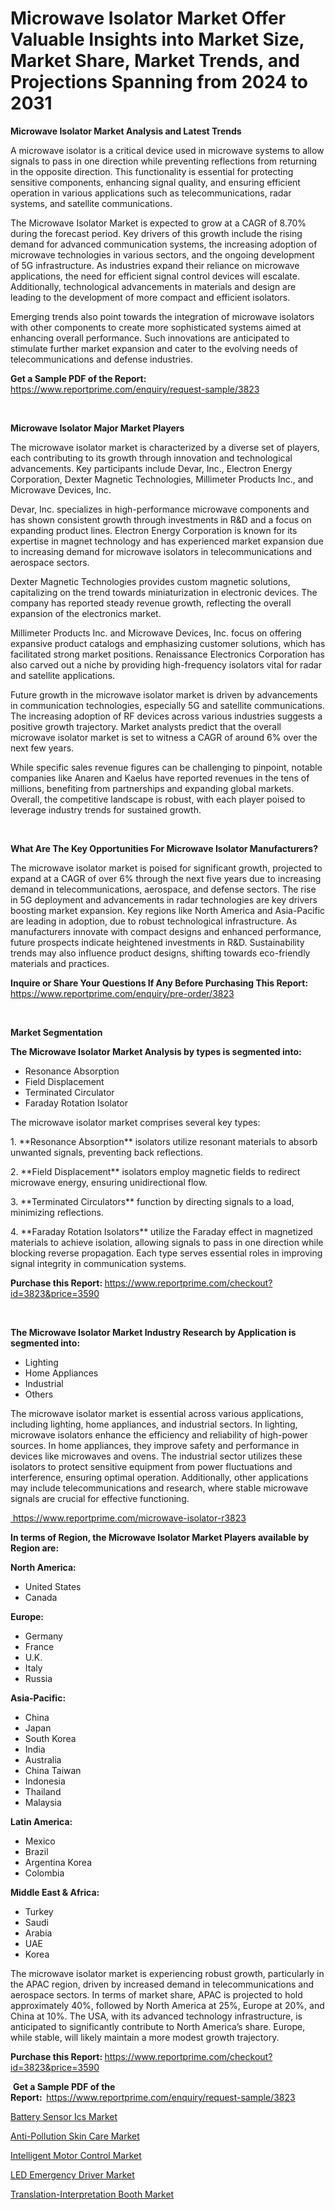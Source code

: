 <p><h1>Microwave Isolator Market Offer Valuable Insights into Market Size, Market Share, Market Trends, and Projections Spanning from 2024 to 2031</h1></p><p><strong>Microwave Isolator Market Analysis and Latest Trends</strong></p>
<p><p>A microwave isolator is a critical device used in microwave systems to allow signals to pass in one direction while preventing reflections from returning in the opposite direction. This functionality is essential for protecting sensitive components, enhancing signal quality, and ensuring efficient operation in various applications such as telecommunications, radar systems, and satellite communications.</p><p>The Microwave Isolator Market is expected to grow at a CAGR of 8.70% during the forecast period. Key drivers of this growth include the rising demand for advanced communication systems, the increasing adoption of microwave technologies in various sectors, and the ongoing development of 5G infrastructure. As industries expand their reliance on microwave applications, the need for efficient signal control devices will escalate. Additionally, technological advancements in materials and design are leading to the development of more compact and efficient isolators. </p><p>Emerging trends also point towards the integration of microwave isolators with other components to create more sophisticated systems aimed at enhancing overall performance. Such innovations are anticipated to stimulate further market expansion and cater to the evolving needs of telecommunications and defense industries.</p></p>
<p><strong>Get a Sample PDF of the Report:&nbsp;</strong> <a href="https://www.reportprime.com/enquiry/request-sample/3823">https://www.reportprime.com/enquiry/request-sample/3823</a></p>
<p>&nbsp;</p>
<p><strong>Microwave Isolator Major Market Players</strong></p>
<p><p>The microwave isolator market is characterized by a diverse set of players, each contributing to its growth through innovation and technological advancements. Key participants include Devar, Inc., Electron Energy Corporation, Dexter Magnetic Technologies, Millimeter Products Inc., and Microwave Devices, Inc.</p><p>Devar, Inc. specializes in high-performance microwave components and has shown consistent growth through investments in R&D and a focus on expanding product lines. Electron Energy Corporation is known for its expertise in magnet technology and has experienced market expansion due to increasing demand for microwave isolators in telecommunications and aerospace sectors.</p><p>Dexter Magnetic Technologies provides custom magnetic solutions, capitalizing on the trend towards miniaturization in electronic devices. The company has reported steady revenue growth, reflecting the overall expansion of the electronics market.</p><p>Millimeter Products Inc. and Microwave Devices, Inc. focus on offering expansive product catalogs and emphasizing customer solutions, which has facilitated strong market positions. Renaissance Electronics Corporation has also carved out a niche by providing high-frequency isolators vital for radar and satellite applications.</p><p>Future growth in the microwave isolator market is driven by advancements in communication technologies, especially 5G and satellite communications. The increasing adoption of RF devices across various industries suggests a positive growth trajectory. Market analysts predict that the overall microwave isolator market is set to witness a CAGR of around 6% over the next few years.</p><p>While specific sales revenue figures can be challenging to pinpoint, notable companies like Anaren and Kaelus have reported revenues in the tens of millions, benefiting from partnerships and expanding global markets. Overall, the competitive landscape is robust, with each player poised to leverage industry trends for sustained growth.</p></p>
<p>&nbsp;</p>
<p><strong>What Are The Key Opportunities For Microwave Isolator Manufacturers?</strong></p>
<p><p>The microwave isolator market is poised for significant growth, projected to expand at a CAGR of over 6% through the next five years due to increasing demand in telecommunications, aerospace, and defense sectors. The rise in 5G deployment and advancements in radar technologies are key drivers boosting market expansion. Key regions like North America and Asia-Pacific are leading in adoption, due to robust technological infrastructure. As manufacturers innovate with compact designs and enhanced performance, future prospects indicate heightened investments in R&D. Sustainability trends may also influence product designs, shifting towards eco-friendly materials and practices.</p></p>
<p><strong>Inquire or Share Your Questions If Any Before Purchasing This Report:</strong> <a href="https://www.reportprime.com/enquiry/pre-order/3823">https://www.reportprime.com/enquiry/pre-order/3823</a></p>
<p>&nbsp;</p>
<p><strong>Market Segmentation</strong></p>
<p><strong>The Microwave Isolator Market Analysis by types is segmented into:</strong></p>
<p><ul><li>Resonance Absorption</li><li>Field Displacement</li><li>Terminated Circulator</li><li>Faraday Rotation Isolator</li></ul></p>
<p><p>The microwave isolator market comprises several key types: </p><p>1. **Resonance Absorption** isolators utilize resonant materials to absorb unwanted signals, preventing back reflections. </p><p>2. **Field Displacement** isolators employ magnetic fields to redirect microwave energy, ensuring unidirectional flow. </p><p>3. **Terminated Circulators** function by directing signals to a load, minimizing reflections. </p><p>4. **Faraday Rotation Isolators** utilize the Faraday effect in magnetized materials to achieve isolation, allowing signals to pass in one direction while blocking reverse propagation. Each type serves essential roles in improving signal integrity in communication systems.</p></p>
<p><strong>Purchase this Report:&nbsp;</strong><a href="https://www.reportprime.com/checkout?id=3823&price=3590">https://www.reportprime.com/checkout?id=3823&price=3590</a></p>
<p>&nbsp;</p>
<p><strong>The Microwave Isolator Market Industry Research by Application is segmented into:</strong></p>
<p><ul><li>Lighting</li><li>Home Appliances</li><li>Industrial</li><li>Others</li></ul></p>
<p><p>The microwave isolator market is essential across various applications, including lighting, home appliances, and industrial sectors. In lighting, microwave isolators enhance the efficiency and reliability of high-power sources. In home appliances, they improve safety and performance in devices like microwaves and ovens. The industrial sector utilizes these isolators to protect sensitive equipment from power fluctuations and interference, ensuring optimal operation. Additionally, other applications may include telecommunications and research, where stable microwave signals are crucial for effective functioning.</p></p>
<p><a href="https://www.reportprime.com/microwave-isolator-r3823">&nbsp;https://www.reportprime.com/microwave-isolator-r3823</a></p>
<p><strong>In terms of Region, the Microwave Isolator Market Players available by Region are:</strong></p>
<p>
    <p> <strong> North America: </strong>
        <ul>
            <li>United States</li>
            <li>Canada</li>
        </ul>
        </p> 
    <p> <strong> Europe: </strong>
        <ul>
            <li>Germany</li>
            <li>France</li>
            <li>U.K.</li>
            <li>Italy</li>
            <li>Russia</li>
        </ul>
        </p> 
    <p> <strong> Asia-Pacific: </strong>
        <ul>
            <li>China</li>
            <li>Japan</li>
            <li>South Korea</li>
            <li>India</li>
            <li>Australia</li>
            <li>China Taiwan</li>
            <li>Indonesia</li>
            <li>Thailand</li>
            <li>Malaysia</li>
        </ul>
        </p> 
    <p> <strong> Latin America: </strong>
        <ul>
            <li>Mexico</li>
            <li>Brazil</li>
            <li>Argentina Korea</li>
            <li>Colombia</li>
        </ul>
        </p> 
    <p> <strong> Middle East & Africa: </strong>
        <ul>
            <li>Turkey</li>
            <li>Saudi</li>
            <li>Arabia</li>
            <li>UAE</li>
            <li>Korea</li>
        </ul>
    </p>
    </p>
<p><p>The microwave isolator market is experiencing robust growth, particularly in the APAC region, driven by increased demand in telecommunications and aerospace sectors. In terms of market share, APAC is projected to hold approximately 40%, followed by North America at 25%, Europe at 20%, and China at 10%. The USA, with its advanced technology infrastructure, is anticipated to significantly contribute to North America’s share. Europe, while stable, will likely maintain a more modest growth trajectory.</p></p>
<p><strong>Purchase this Report: </strong><a href="https://www.reportprime.com/checkout?id=3823&price=3590">https://www.reportprime.com/checkout?id=3823&price=3590</a></p>
<p>&nbsp;<strong>Get a Sample PDF of the Report:&nbsp;&nbsp;</strong><a href="https://www.reportprime.com/enquiry/request-sample/3823">https://www.reportprime.com/enquiry/request-sample/3823</a></p>
<p><strong></strong></p>
<p><p><a href="https://github.com/FahadAhmed223/Market-Research-Report-List-1/blob/main/battery-sensor-ics-market.md">Battery Sensor Ics Market</a></p><p><a href="https://issuu.com/reportprime-2/docs/anti-pollution-skin-care-market-siz_eae42deab11af8">Anti-Pollution Skin Care Market</a></p><p><a href="https://www.linkedin.com/pulse/how-intelligent-motor-control-market-evolved-key-trends-lpdze?trackingId=64gLX8PEQdOu2uMCgLiYEQ%3D%3D">Intelligent Motor Control Market</a></p><p><a href="https://github.com/NargisHussain432/Market-Research-Report-List-1/blob/main/led-emergency-driver-market.md">LED Emergency Driver Market</a></p><p><a href="https://issuu.com/reportprime-2/docs/translation-interpretation-booth-ma_9249eeca50027a">Translation-Interpretation Booth Market</a></p></p>